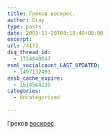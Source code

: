 ```yaml
---
title: Греков воскрес.
author: Gray
type: posts
date: 2003-11-20T08:18:40+00:00
excerpt:
url: /4173
dsq_thread_id:
  - 1724840647
esml_socialcount_LAST_UPDATED:
  - 1497132491
essb_cache_expire:
  - 1614564235
categories:
  - Uncategorized

---
```








Греков <a href="http://ricn.ru/lj/material/6580/" target="_blank">воскрес</a>.